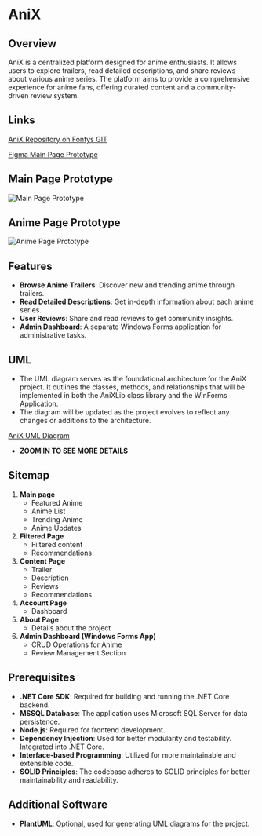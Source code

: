 # AniX

## Overview

AniX is a centralized platform designed for anime enthusiasts. It allows users to explore trailers, read detailed descriptions, and share reviews about various anime series. The platform aims to provide a comprehensive experience for anime fans, offering curated content and a community-driven review system.

## Links

[AniX Repository on Fontys GIT](https://git.fhict.nl/I499309/anix)

[Figma Main Page Prototype](https://www.figma.com/proto/8dWwVGXPIbtTFzVyaEI6DY/Untitled?type=design&node-id=6-13&t=0UU47rMbw2KYSWoF-1&scaling=min-zoom&page-id=0%3A1&starting-point-node-id=6%3A13&mode=design)

## Main Page Prototype

![Main Page Prototype](https://git.fhict.nl/I499309/anix/-/raw/main/Documentation/Screenshots/main-page.png)

## Anime Page Prototype

![Anime Page Prototype](https://git.fhict.nl/I499309/anix/-/raw/main/Documentation/Screenshots/anime-page.png)

## Features

- **Browse Anime Trailers**: Discover new and trending anime through trailers.
- **Read Detailed Descriptions**: Get in-depth information about each anime series.
- **User Reviews**: Share and read reviews to get community insights.
- **Admin Dashboard**: A separate Windows Forms application for administrative tasks.

## UML

- The UML diagram serves as the foundational architecture for the AniX project. It outlines the classes, methods, and relationships that will be implemented in both the AniXLib class library and the WinForms Application.
- The diagram will be updated as the project evolves to reflect any changes or additions to the architecture.

[AniX UML Diagram](https://moccasin-dotti-91.tiiny.site/)
- **ZOOM IN TO SEE MORE DETAILS**
## Sitemap

1. **Main page**
    - Featured Anime
    - Anime List
    - Trending Anime
    - Anime Updates
2. **Filtered Page**
    - Filtered content
    - Recommendations
3. **Content Page**
    - Trailer
    - Description
    - Reviews
    - Recommendations
4. **Account Page**
    - Dashboard
5. **About Page**
    - Details about the project
6. **Admin Dashboard (Windows Forms App)**
    - CRUD Operations for Anime
    - Review Management Section

## Prerequisites

- **.NET Core SDK**: Required for building and running the .NET Core backend.
- **MSSQL Database**: The application uses Microsoft SQL Server for data persistence.
- **Node.js**: Required for frontend development.
- **Dependency Injection**: Used for better modularity and testability. Integrated into .NET Core.
- **Interface-based Programming**: Utilized for more maintainable and extensible code.
- **SOLID Principles**: The codebase adheres to SOLID principles for better maintainability and readability.

## Additional Software

- **PlantUML**: Optional, used for generating UML diagrams for the project.
